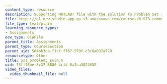 ```yaml
---
content_type: resource
description: Supporting MATLAB? file with the solution to Problem Set 1, Problem 3.
file: https://ol-ocw-studio-app-qa.s3.amazonaws.com/courses/6-973-communication-system-design-spring-2006/73ff45be3c3788804cfd0a7ca3824652_ps1_problem3_soln.m
file_type: text/plain
learning_resource_types:
- Assignments
ocw_type: OCWFile
parent_title: Assignments
parent_type: CourseSection
parent_uid: 504bb3da-f1cf-ff67-579f-c3c6a037a720
resourcetype: Other
title: ps1_problem3_soln.m
uid: 73ff45be-3c37-8880-4cfd-0a7ca3824652
video_files:
  video_thumbnail_file: null
---
```

